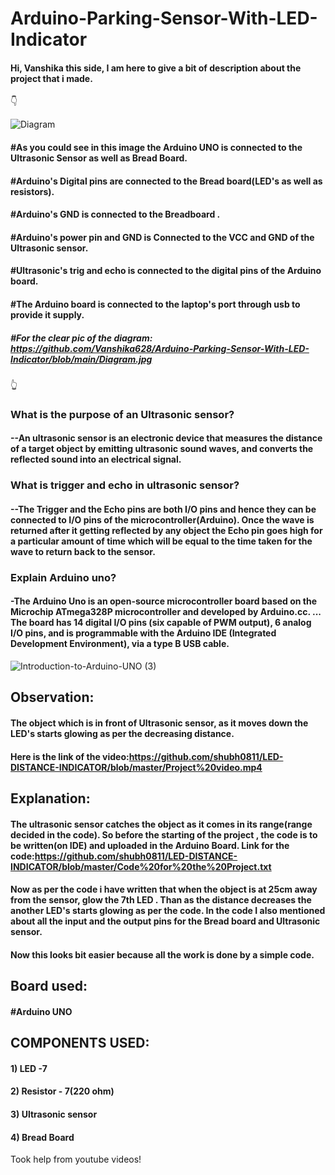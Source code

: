 # Arduino-Parking-Sensor-With-LED-Indicator


#### Hi, Vanshika this side, I am here to give a bit of description about the project that i made. 

👇                                                                                                                                      


![Diagram](https://user-images.githubusercontent.com/79529647/119790780-0cd4c600-be89-11eb-9bc9-00fc480c5582.jpg)

#### #As you could see in this image the Arduino UNO is connected to the Ultrasonic Sensor as well as Bread Board.
#### #Arduino's Digital pins are connected to the Bread board(LED's as well as resistors).
#### #Arduino's GND is connected to the Breadboard .
#### #Arduino's power pin and GND is Connected to the VCC and GND of the Ultrasonic sensor.
#### #Ultrasonic's trig and echo is connected to the digital pins of the Arduino board.
#### #The Arduino board is connected to the laptop's port through usb to provide it supply.
##### #For the clear pic of the diagram: https://github.com/Vanshika628/Arduino-Parking-Sensor-With-LED-Indicator/blob/main/Diagram.jpg
                                                                                                                          
👆    

### What is the purpose of an Ultrasonic sensor?
#### --An ultrasonic sensor is an electronic device that measures the distance of a target object by emitting ultrasonic sound waves, and converts the reflected sound into an electrical signal.

### What is trigger and echo in ultrasonic sensor?
#### --The Trigger and the Echo pins are both I/O pins and hence they can be connected to I/O pins of the microcontroller(Arduino). Once the wave is returned after it getting reflected by any object the Echo pin goes high for a particular amount of time which will be equal to the time taken for the wave to return back to the sensor.


### Explain Arduino uno? 
#### -The Arduino Uno is an open-source microcontroller board based on the Microchip ATmega328P microcontroller and developed by Arduino.cc. ... The board has 14 digital I/O pins (six capable of PWM output), 6 analog I/O pins, and is programmable with the Arduino IDE (Integrated Development Environment), via a type B USB cable.

![Introduction-to-Arduino-UNO (3)](https://user-images.githubusercontent.com/79529647/119869684-6236c480-bed5-11eb-8891-4a6393d527bb.jpg)



## Observation:
#### The object which is in front of Ultrasonic sensor, as it moves down the LED's starts glowing as per the decreasing distance. 

#### Here is the link of the video:https://github.com/shubh0811/LED-DISTANCE-INDICATOR/blob/master/Project%20video.mp4

## Explanation:
#### The ultrasonic sensor catches the object as it comes in its range(range decided in the code). So before the starting of the project , the code is to be written(on IDE) and uploaded in the Arduino Board. Link for the code:https://github.com/shubh0811/LED-DISTANCE-INDICATOR/blob/master/Code%20for%20the%20Project.txt
#### Now as per the code i have written that when the object is at 25cm away from the sensor, glow the 7th LED . Than as the distance decreases the another LED's starts glowing as per the code. In the code I also mentioned about all the input and the output pins for the Bread board and Ultrasonic sensor.
#### Now this looks bit easier because all the work is done by a simple code. 


## Board used:
#### #Arduino UNO

## COMPONENTS USED:
#### 1) LED -7
#### 2) Resistor - 7(220 ohm)
#### 3) Ultrasonic sensor
#### 4) Bread Board


Took help from youtube videos!                              





